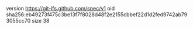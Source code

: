 version https://git-lfs.github.com/spec/v1
oid sha256:eb49273f475c3be13f7f8028d48f2e2155cbbef22d1d2fed9742ab793055cc70
size 38
